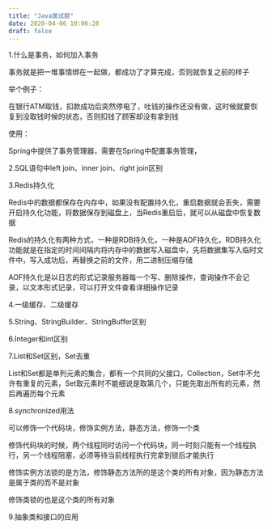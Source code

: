 ```yaml
---
title: "Java面试题"
date: 2020-04-06 10:06:28
draft: false
---
```

1.什么是事务，如何加入事务

事务就是把一堆事情绑在一起做，都成功了才算完成，否则就恢复之前的样子

举个例子：

在银行ATM取钱，扣款成功后突然停电了，吐钱的操作还没有做，这时候就要恢复到没取钱时候的状态，否则扣钱了顾客却没有拿到钱

使用：

Spring中提供了事务管理器，需要在Spring中配置事务管理，

2.SQL语句中left join、inner join、right join区别

3.Redis持久化

Redis中的数据都保存在内存中，如果没有配置持久化，重启数据就会丢失，需要开启持久化功能，将数据保存到磁盘上，当Redis重启后，就可以从磁盘中恢复数据

Redis的持久化有两种方式，一种是RDB持久化，一种是AOF持久化，RDB持久化功能就是在指定的时间间隔内将内存中的数据写入磁盘中，先将数据集写入临时文件中，写入成功后，再替换之前的文件，用二进制压缩存储

AOF持久化是以日志的形式记录服务器每一个写、删除操作，查询操作不会记录，以文本形式记录，可以打开文件查看详细操作记录

4.一级缓存、二级缓存

5.String、StringBuilder、StringBuffer区别

6.Integer和int区别

7.List和Set区别，Set去重

List和Set都是单列元素的集合，都有一个共同的父接口，Collection，Set中不允许有重复的元素，Set取元素时不能细说是取第几个，只能先取出所有的元素，然后再遍历每个元素

8.synchronized用法

可以修饰一个代码块，修饰实例方法，静态方法，修饰一个类

修饰代码块的时候，两个线程同时访问一个代码块，同一时刻只能有一个线程执行，另一个线程阻塞，必须等待当前线程执行完拿到锁后才能执行

修饰实例方法锁的是方法，修饰静态方法所的是这个类的所有对象，因为静态方法是属于类的而不是对象

修饰类锁的也是这个类的所有对象

9.抽象类和接口的应用